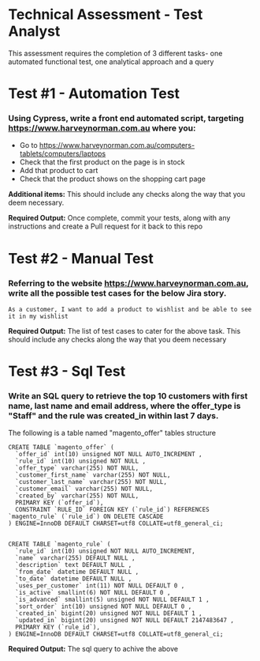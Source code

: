 # Technical Assessment - Test Analyst

This assessment requires the completion of 3 different tasks- one automated functional test, one analytical approach and a query

# Test #1 - Automation Test
### Using Cypress, write a front end automated script, targeting https://www.harveynorman.com.au where you:

  - Go to https://www.harveynorman.com.au/computers-tablets/computers/laptops
  - Check that the first product on the page is in stock 
  - Add that product to cart
  - Check that the product shows on the shopping cart page

**Additional items:**
This should include any checks along the way that you deem necessary.

**Required Output:**
Once complete, commit your tests, along with any instructions and create a Pull request for it back to this repo

# Test #2 - Manual Test
### Referring to the website https://www.harveynorman.com.au, write all the possible test cases for the below Jira story.

    As a customer, I want to add a product to wishlist and be able to see it in my wishlist
  
**Required Output:**
The list of test cases to cater for the above task. This should include any checks along the way that you deem necessary

# Test #3 - Sql Test
### Write an SQL query to retrieve the top 10 customers with first name, last name and email address, where the offer_type is "Staff" and the rule was created_in within last 7 days.

The following is a table named "magento_offer" tables structure

    CREATE TABLE `magento_offer` (
      `offer_id` int(10) unsigned NOT NULL AUTO_INCREMENT ,
      `rule_id` int(10) unsigned NOT NULL ,
      `offer_type` varchar(255) NOT NULL,
      `customer_first_name` varchar(255) NOT NULL,
      `customer_last_name` varchar(255) NOT NULL,
      `customer_email` varchar(255) NOT NULL,
      `created_by` varchar(255) NOT NULL,
      PRIMARY KEY (`offer_id`),
      CONSTRAINT `RULE_ID` FOREIGN KEY (`rule_id`) REFERENCES `magento_rule` (`rule_id`) ON DELETE CASCADE
    ) ENGINE=InnoDB DEFAULT CHARSET=utf8 COLLATE=utf8_general_ci;


    CREATE TABLE `magento_rule` (
      `rule_id` int(10) unsigned NOT NULL AUTO_INCREMENT,
      `name` varchar(255) DEFAULT NULL ,
      `description` text DEFAULT NULL ,
      `from_date` datetime DEFAULT NULL ,
      `to_date` datetime DEFAULT NULL ,
      `uses_per_customer` int(11) NOT NULL DEFAULT 0 ,
      `is_active` smallint(6) NOT NULL DEFAULT 0 ,
      `is_advanced` smallint(5) unsigned NOT NULL DEFAULT 1 ,
      `sort_order` int(10) unsigned NOT NULL DEFAULT 0 ,
      `created_in` bigint(20) unsigned NOT NULL DEFAULT 1 ,
      `updated_in` bigint(20) unsigned NOT NULL DEFAULT 2147483647 ,
      PRIMARY KEY (`rule_id`),
    ) ENGINE=InnoDB DEFAULT CHARSET=utf8 COLLATE=utf8_general_ci;

**Required Output:**
The sql query to achive the above
